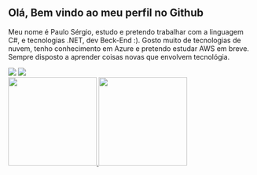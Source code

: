 <h2>Olá, Bem vindo ao meu perfil no Github</h2>

Meu nome é Paulo Sérgio, estudo e pretendo trabalhar com a linguagem C#, e tecnologias .NET, dev Beck-End :).
Gosto muito de tecnologias de nuvem, tenho conhecimento em Azure e pretendo estudar AWS em breve.
Sempre disposto a aprender coisas novas que envolvem tecnológia.

<div>
<a href = "mailto:ps616131@gmail.com"><img src="https://img.shields.io/badge/Gmail-D14836?style=for-the-badge&logo=gmail&logoColor=white" target="_blank"></a>
<a href="https://www.linkedin.com/in/paulo-s%C3%A9rgio-068777172" target="_blank"><img src="https://img.shields.io/badge/-LinkedIn-%230077B5?style=for-the-badge&logo=linkedin&logoColor=white" target="_blank"></a>
</div>


<div>
<a href="https://github.com/CsPauloNoob">
<img height="180em" src="https://github-readme-stats.vercel.app/api/top-langs/?username=CsPauloNoob&layout=compact&langs_count=7&theme=dracula"/>
<img height="180em" src="https://github-readme-stats.vercel.app/api?username=CsPauloNoob&show_icons=true&theme=dracula&include_all_commits=true&count_private=true"/>
</div>

<!---
CsPauloNoob/CsPauloNoob is a ✨ special ✨ repository because its `README.md` (this file) appears on your GitHub profile.
You can click the Preview link to take a look at your changes.
--->
